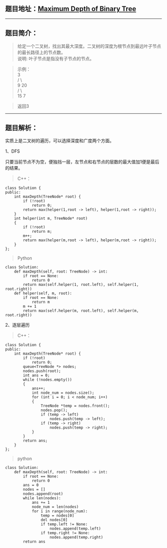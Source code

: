 ## 题目地址：[Maximum Depth of Binary Tree](https://leetcode.com/problems/maximum-depth-of-binary-tree/)
---
## 题目简介：
> 给定一个二叉树，找出其最大深度。二叉树的深度为根节点到最远叶子节点的最长路径上的节点数。  
> 说明: 叶子节点是指没有子节点的节点。

> 示例：  
    3  
   / \  
  9  20  
    /  \  
   15   7  
   
> 返回3

---
## 题目解析：
实质上是二叉树的遍历，可以选择深度和广度两个方面。

1、DFS

只要当前节点不为空，便独挡一层，左节点和右节点的层数的最大值加1便是最后的结果。

> C++：
```
class Solution {
public:
    int maxDepth(TreeNode* root) {
        if (!root)
            return 0;
        return max(helper(1,root -> left), helper(1,root -> right));
    }
    int helper(int m, TreeNode* root)
    {
        if (!root)
            return m;
        m++;
        return max(helper(m,root -> left), helper(m,root -> right));
    }
};
```
> Python
```
class Solution:
    def maxDepth(self, root: TreeNode) -> int:
        if root == None:
            return 0
        return max(self.helper(1, root.left), self.helper(1, root.right))
    def helper(self, m, root):
        if root == None:
            return m
        m += 1
        return max(self.helper(m, root.left), self.helper(m, root.right))
```

2、逐层遍历

> C++：
```
class Solution {
public:
    int maxDepth(TreeNode* root) {
        if (!root)
            return 0;
        queue<TreeNode *> nodes;
        nodes.push(root);
        int ans = 0;
        while (!nodes.empty())
        {
            ans++;
            int node_num = nodes.size();
            for (int i = 0; i < node_num; i++)
            {
                TreeNode *temp = nodes.front();
                nodes.pop();
                if (temp -> left)
                    nodes.push(temp -> left);
                if (temp -> right)
                    nodes.push(temp -> right);
            }
        }
        return ans;
    }
};
```

> python
```
class Solution:
    def maxDepth(self, root: TreeNode) -> int:
        if root == None:
            return 0
        ans = 0
        nodes = []
        nodes.append(root)
        while len(nodes):
            ans += 1
            node_num = len(nodes)
            for i in range(node_num):
                temp = nodes[0]
                del nodes[0]
                if temp.left != None:
                    nodes.append(temp.left)
                if temp.right != None:
                    nodes.append(temp.right)
        return ans
```

